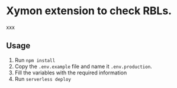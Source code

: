 # Xymon extension to check RBLs.

xxx

## Usage

1. Run `npm install`
2. Copy the `.env.example` file and name it `.env.production`.
3. Fill the variables with the required information
4. Run `serverless deploy`

